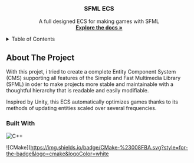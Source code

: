 <!-- SFML ECS README -->
<!-- PROJECT TITLE -->
<br />
<div align="center">
  <h3 align="center">SFML ECS</h3>

  <p align="center">
    A full designed ECS for making games with SFML
    <br />
    <a href="https://github.com/RobinLandraud/SFML_ECS"><strong>Explore the docs »</strong></a>
  </p>
</div>
<!-- TABLE OF CONTENTS -->
<details>
  <summary>Table of Contents</summary>
  <ol>
    <li>
      <a href="#about-the-project">About The Project</a>
      <ul>
        <li><a href="#built-with">Built With</a></li>
      </ul>
    </li>
    <li>
      <a href="#getting-started">Getting Started</a>
      <ul>
        <li><a href="#prerequisites">Prerequisites</a></li>
        <li><a href="#installation">Installation</a></li>
      </ul>
    </li>
    <li><a href="#usage">Usage</a></li>
    <li><a href="#roadmap">Roadmap</a></li>
    <li><a href="#license">License</a></li>
    <li><a href="#contact">Contact</a></li>
    <li><a href="#acknowledgments">Acknowledgments</a></li>
  </ol>
</details>

<!-- ABOUT THE PROJECT -->
## About The Project

With this projet, i tried to create a complete Entity Component System (CMS) supporting all features of the Simple and Fast Multimedia Library (SFML) in oder to make projects more stable and maintainable with a thoughtful hierarchy that is readable and easily modifiable.

Inspired by Unity, this ECS automatically optimizes games thanks to its methods of updating entities scaled over several frequencies.

### Built With

![C++](https://img.shields.io/badge/c++-%2300599C.svg?style=for-the-badge&logo=c%2B%2B&logoColor=white)

![CMake](https://img.shields.io/badge/CMake-%23008FBA.svg?style=for-the-badge&logo=cmake&logoColor=white
